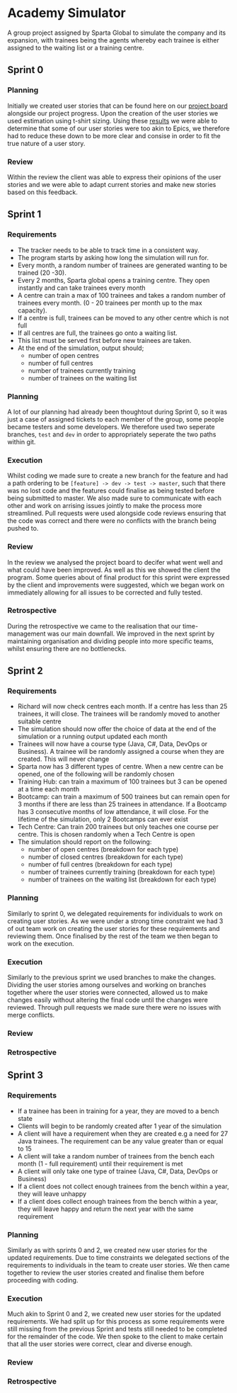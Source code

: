# Academy Simulator

A group project assigned by Sparta Global to simulate the company and its expansion, with trainees being the agents
whereby each trainee is either assigned to the waiting list or a training centre.

## Sprint 0

### Planning

Initially we created user stories that can be found here on
our [project board](https://github.com/kxrtiswithak/AcademySimulator/projects/3) alongside our project progress. Upon
the creation of the user stories we used estimation using t-shirt sizing. Using
these [results](https://www.planitpoker.com/board/#/room/a2a55c477cb8411fb545a9aaac1e6b96) we were able to determine
that some of our user stories were too akin to Epics, we therefore had to reduce these down to be more clear and consise
in order to fit the true nature of a user story.

### Review

Within the review the client was able to express their opinions of the user stories and we were able to adapt current stories
 and make new stories based on this feedback.

## Sprint 1

### Requirements

- The tracker needs to be able to track time in a consistent way.
- The program starts by asking how long the simulation will run for.
- Every month, a random number of trainees are generated wanting to be trained (20 -30).
- Every 2 months, Sparta global opens a training centre. They open instantly and can take trainees every month
- A centre can train a max of 100 trainees and takes a random number of trainees every month. (0 - 20 trainees per month
  up to the max capacity).
- If a centre is full, trainees can be moved to any other centre which is not full
- If all centres are full, the trainees go onto a waiting list.
- This list must be served first before new trainees are taken.
- At the end of the simulation, output should;
    - number of open centres
    - number of full centres
    - number of trainees currently training
    - number of trainees on the waiting list

### Planning

A lot of our planning had already been thoughtout during Sprint 0, so it was just a case of assigned tickets to each member of the group, some people became testers and some developers. We therefore 
used two seperate branches, `test` and `dev` in order to appropriately seperate the two paths within git.

### Execution

Whilst coding we made sure to create a new branch for the feature and had a path ordering to be `[feature] -> dev -> test -> master`, such that there was no lost code and the features could finalise as being
tested before being submitted to master. We also made sure to communicate with each other and work on arrising issues jointly to make the process more streamlined. Pull requests were used alongside code reviews 
ensuring that the code was correct and there were no conflicts with the branch being pushed to.

### Review

In the review we analysed the project board to decifer what went well and what could have been improved. As well as this we showed the client the program. 
Some queries about of final product for this sprint were expressed by the client and improvements were suggested, which we began work on immediately allowing for all issues to be corrected 
and fully tested.

### Retrospective

During the retrospective we came to the realisation that our time-management was our main downfall. We improved in the next sprint 
by maintaining organisation and dividing people into more specific teams, whilst ensuring there are no bottlenecks.

## Sprint 2

### Requirements

- Richard will now check centres each month. If a centre has less than 25 trainees, it will close. The trainees will be randomly moved to another suitable centre
- The simulation should now offer the choice of data at the end of the simulation or a running output updated each month
- Trainees will now have a course type (Java, C#, Data, DevOps or Business). A trainee will be randomly assigned a course when they are created. This will never change
- Sparta now has 3 different types of centre. When a new centre can be opened, one of the following will be randomly chosen
- Training Hub: can train a maximum of 100 trainees but 3 can be opened at a time each month
- Bootcamp: can train a maximum of 500 trainees but can remain open for 3 months if there are less than 25 trainees in attendance. 
If a Bootcamp has 3 consecutive months of low attendance, it will close. For the lifetime of the simulation, only 2 Bootcamps can ever exist
- Tech Centre: Can train 200 trainees but only teaches one course per centre. This is chosen randomly when a Tech Centre is open
- The simulation should report on the following:
  - number of open centres (breakdown for each type)
  - number of closed centres (breakdown for each type)
  - number of full centres (breakdown for each type)
  - number of trainees currently training (breakdown for each type)
  - number of trainees on the waiting list (breakdown for each type)

### Planning

Similarly to sprint 0, we delegated requirements for individuals to work on creating user stories. As we were under a strong time constraint we had 3 of out team work on creating the user stories for these requirements and reviewing them. Once finalised by the rest of the team  we then began to work on the execution.


### Execution
Similarly to the previous sprint we used branches to make the changes. Dividing the user stories among ourselves and working on branches together where the user stories were connected, allowed us to make changes easily without altering the final code until the changes were reviewed. 
Through pull requests we made sure there were no issues with merge conflicts.


### Review



### Retrospective



## Sprint 3

### Requirements

- If a trainee has been in training for a year, they are moved to a bench state
- Clients will begin to be randomly created after 1 year of the simulation
- A client will have a requirement when they are created e.g a need for 27 Java trainees. The requirement can be any value greater than or equal to 15
- A client will take a random number of trainees from the bench each month (1 - full requirement) until their requirement is met
- A client will only take one type of trainee (Java, C#, Data, DevOps or Business)
- If a client does not collect enough trainees from the bench within a year, they will leave unhappy
- If a client does collect enough trainees from the bench within a year, they will leave happy and return the next year with the same requirement

### Planning

Similarly as with sprints 0 and 2, we created new user stories for the updated requirements. Due to time constraints we delegated sections of the requirements to individuals in the team to create user stories. We then came together to review the user stories created and finalise them before proceeding with coding.

### Execution

Much akin to Sprint 0 and 2, we created new user stories for the updated requirements. We had split up for this process as some requirements were still missing from the previous Sprint and tests still needed to
 be completed for the remainder of the code. We then spoke to the client to make certain that all the user stories were correct, clear and diverse enough.

### Review



### Retrospective

